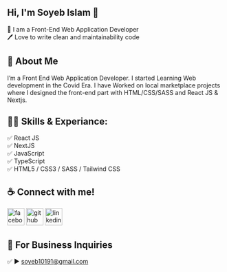## Hi, I'm Soyeb Islam 👋

<p>
👑 I am a Front-End Web Application Developer <br> 
🖊️ Love to write clean and maintainability code <br> 
</p> 


## 🚀 About Me
I’m a Front End Web Application Developer. I started Learning Web development in the Covid Era. I have Worked on local marketplace projects where I designed the front-end part with HTML/CSS/SASS and React JS & Nextjs.  

## 👨‍💻 Skills & Experiance: 
✅ React JS <br> 
✅ NextJS <br> 
✅ JavaScript <br>
✅ TypeScript <br>
✅ HTML5 / CSS3 / SASS / Tailwind CSS <br>


## ☕ Connect with me!
[<img src='https://camo.githubusercontent.com/2d1ffa69dd491ebeca01b2098cf8233dd09950ff5895abccd5b455ca442abc59/68747470733a2f2f696d672e736869656c64732e696f2f62616467652f46616365626f6f6b2d3138373746323f7374796c653d666f722d7468652d6261646765266c6f676f3d66616365626f6f6b266c6f676f436f6c6f723d7768697465' alt='facebook' height='40'>](https://www.facebook.com/shoaib1022)   [<img src='https://camo.githubusercontent.com/bd2bd127c104ba5c98bb12c70801b075aee1f040009089510f69554300e7ff41/68747470733a2f2f696d672e736869656c64732e696f2f62616467652f4769742d4630353033323f7374796c653d666f722d7468652d6261646765266c6f676f3d676974266c6f676f436f6c6f723d7768697465' alt='github' height='40'>](https://github.com/soyeb101)  [<img src='https://camo.githubusercontent.com/a80d00f23720d0bc9f55481cfcd77ab79e141606829cf16ec43f8cacc7741e46/68747470733a2f2f696d672e736869656c64732e696f2f62616467652f4c696e6b6564496e2d3030373742353f7374796c653d666f722d7468652d6261646765266c6f676f3d6c696e6b6564696e266c6f676f436f6c6f723d7768697465' alt='linkedin' height='40'>](https://www.linkedin.com/in/soyeb101/)  


## 📧 For Business Inquiries 
✅  ► soyeb10191@gmail.com
